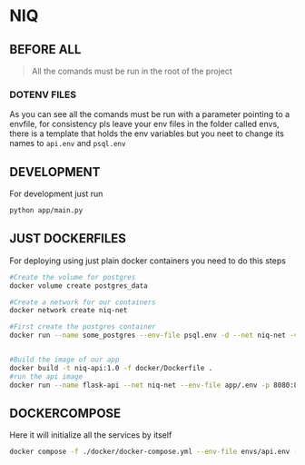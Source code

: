 # NIQ

## BEFORE ALL

> All the comands must be run in the root of the project

### DOTENV FILES

As you can see all the comands must be run with a parameter pointing to a envfile, for consistency pls leave your env files in the folder called envs, there is a template that holds the env variables but you neet to change its names to `api.env` and `psql.env` 

## DEVELOPMENT

For development just run 

```bash
python app/main.py
```


## JUST DOCKERFILES

For deploying using just plain docker containers you need to do this steps

```bash
#Create the volume for postgres
docker volume create postgres_data

#Create a network for our containers
docker network create niq-net

#First create the postgres container
docker run --name some_postgres --env-file psql.env -d --net niq-net -v postgres_data:/var/lib/postgresql/data postgres:16


#Build the image of our app
docker build -t niq-api:1.0 -f docker/Dockerfile .
#run the api image
docker run --name flask-api --net niq-net --env-file app/.env -p 8080:8080 test-flask-api

```



## DOCKERCOMPOSE

Here it will initialize all the services by itself

```bash
docker compose -f ./docker/docker-compose.yml --env-file envs/api.env --env-file envs/psql.env  up --build
```
